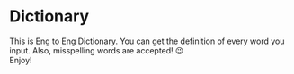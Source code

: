 # Dictionary

This is Eng to Eng Dictionary.
You can get the definition of every word you input. Also, misspelling words are accepted! 😉
<br>Enjoy!
